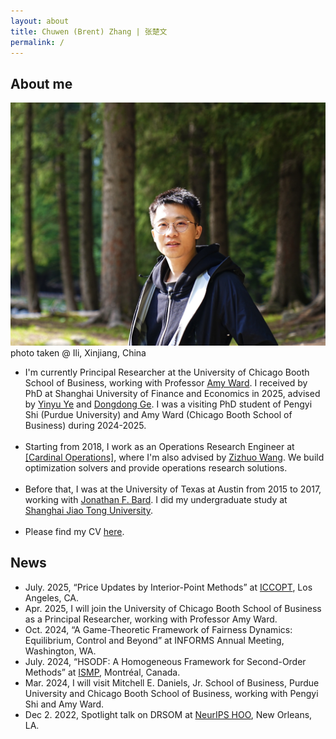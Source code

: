 ```yaml
---
layout: about
title: Chuwen (Brent) Zhang | 张楚文
permalink: /
---
```



## About me
<div class="wrapper">

<div class="footer-col footer-col-photo">
    <img src="../assets/img/photo25.jpg" alt="my photo" class="personal">
    <div class="footer-col-wrapper social-media-list comment-caption">
    photo taken @ Ili, Xinjiang, China
    </div>
</div>

<div class="footer-col footer-col-text">
<ul class="social-media-list">
<li>
I'm currently Principal Researcher at the University of Chicago Booth School of Business, working with Professor <a href="https://www.chicagobooth.edu/faculty/directory/w/amy-ward">Amy Ward</a>.
I received by PhD at Shanghai University of Finance and Economics in 2025, advised by <a href="https://web.stanford.edu/~yyye/">Yinyu Ye</a> and <a href="https://www.acem.sjtu.edu.cn/en/faculty/gedongdong.html"> Dongdong Ge</a>. I was a visiting PhD student of Pengyi Shi (Purdue University) and Amy Ward (Chicago Booth School of Business) during 2024-2025.
</li>
<br>
<li>
Starting from 2018, I work as an Operations Research Engineer at <a href="https://www.shanshu.ai/">[Cardinal Operations]</a>, where I'm also advised by <a href="https://mypage.cuhk.edu.cn/academics/wangzizhuo/">Zizhuo Wang</a>. 
We build optimization solvers and provide operations research solutions. 
</li>
<br>
<li>
Before that, I was at the University of Texas at Austin from 2015 to 2017, working with <a href="https://www.me.utexas.edu/people/faculty-directory/bard">Jonathan F. Bard</a>. I did my undergraduate study at <a href="https://www.sjtu.edu.cn/">Shanghai Jiao Tong University</a>.
</li>
<br>
<li>
Please find my CV <a href="/assets/pdfs/cv2505-complete.pdf">here</a>.
</li>
</ul>
</div>

</div>

## News
<div class="wrapper news">
<ul class="news-list">
<li>July. 2025, “Price Updates by Interior-Point Methods” at <a href="https://iccopt2025usc.sched.com/event/1dqrb/parallel-sessions-7p-advances-in-nonlinear-optimization-methods-and-applications">ICCOPT</a>, Los Angeles, CA.</li>
<li>Apr. 2025, I will join the University of Chicago Booth School of Business as a Principal Researcher, working with Professor Amy Ward.</li>
<li>Oct. 2024, “A Game-Theoretic Framework of Fairness Dynamics: Equilibrium, Control and Beyond” at INFORMS Annual Meeting, Washington, WA.</li>
<li>July. 2024, “HSODF: A Homogeneous Framework for Second-Order Methods” at <a href="https://ismp2024.gerad.ca/">ISMP</a>, Montréal, Canada.</li>
<li>Mar. 2024, I will visit Mitchell E. Daniels, Jr. School of Business, Purdue University and Chicago Booth School of Business, working with Pengyi Shi and Amy Ward.</li>
<li>Dec 2. 2022, Spotlight talk on DRSOM at <a href="https://neurips.cc/virtual/2022/workshop/50003#wse-detail-64532">NeurIPS HOO</a>, New Orleans, LA.</li>
</ul>

</div>